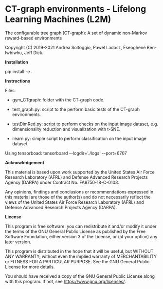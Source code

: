 <H1>CT-graph environments - Lifelong Learning Machines (L2M)</H1>

The configurable tree graph (CT-graph): A set of dynamic non-Markov reward-based environments

Copyright (C) 2019-2021 Andrea Soltoggio, Pawel Ladosz, Eseoghene Ben-Iwhiwhu, Jeff Dick.

<b>Installation</b>

pip install -e .

<b>Instructions</b>

Files:

- gym_CTgraph: folder with the CT-graph code.

- test_graph.py: script to the perform basic tests of the CT-graph environments.

- testDimRed.py: script to perform checks on the input image dataset, e.g. dimensionality reduction and visualization with t-SNE.

- ilearn.py: simple script to perform classification on the input image dataset.

Using tensorboad:
tensorboard --logdir='./logs' --port=6707


<b>Acknowledgement</b>

This material is based upon work supported by the United States Air Force Research Laboratory (AFRL) and Defense Advanced Research Projects Agency (DARPA) under Contract No. FA8750-18-C-0103.

Any opinions, findings and conclusions or recommendations expressed in this material are those of the author(s) and do not necessarily reflect the views of the United States Air Force Research Laboratory (AFRL) and Defense Advanced Research Projects Agency (DARPA).

<b>License</b>

This program is free software: you can redistribute it and/or modify it under the terms of the GNU General Public License as published by the Free Software Foundation, either version 3 of the License, or (at your option) any later version.

This program is distributed in the hope that it will be useful, but WITHOUT ANY WARRANTY; without even the implied warranty of MERCHANTABILITY or FITNESS FOR A PARTICULAR PURPOSE.  See the GNU General Public License for more details.

You should have received a copy of the GNU General Public License along with this program.  If not, see <https://www.gnu.org/licenses/>.
